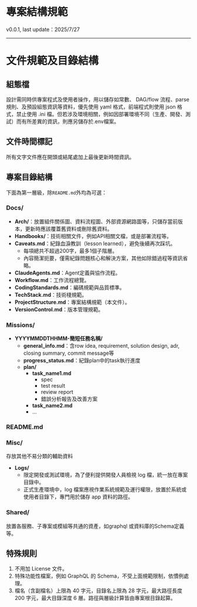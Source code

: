 # 專案結構規範

v0.0.1, last update：2025/7/27

---

# 文件規範及目錄結構

## 組態檔

設計需同時供專案程式及使用者操作，用以儲存如常數、 DAG/flow 流程、parse 規則、及預設組態資訊等資料，優先使用 yaml 格式，前端程式則使用 json 格式，禁止使用 .ini 檔。但若涉及環境相關，例如因部署環境不同（生產、開發、測試）而有所差異的資訊，則應另儲存於.env檔案。

## 文件時間標記

所有文字文件應在開頭或結尾處加上最後更新時間資訊。

## 專案目錄結構

下面為第一層級，除`README.md`外均為可選：

### Docs/
- **Arch/**：放置組件關係圖、資料流程圖、外部資源網路圖等，只儲存當前版本，更新時應該覆蓋舊資料或刪除舊資料。
- **Handbooks/**：技術相關文件，例如API相關文檔，或是部署流程等。
- **Caveats.md**：紀錄血淚教訓（lesson learned），避免後續再次踩坑。
	- 每項總共不超過200字，最多1個子階層。
	- 內容簡潔扼要，僅需紀錄問題核心和解決方案，其他如除錯過程等資訊省略。
- **ClaudeAgents.md**：Agent定義與協作流程。
- **Workflow.md**：工作流程總覽。
- **CodingStandards.md**：編碼規範與品質標準。
- **TechStack.md**：技術棧規範。
- **ProjectStructure.md**：專案結構規範（本文件）。
- **VersionControl.md**：版本管理規範。

### Missions/
- **YYYYMMDDTHHMM-簡短任務名稱/**
	- **general_info.md**：含row idea, requirement, solution design, adr, closing summary, commit message等
	- **progress_status.md**：紀錄plan中的task執行進度
	- **plan/**
		- **task_name1.md**
			- spec
			- test result
			- review report
			- 錯誤分析報告及改善方案
		- **task_name2.md**
		- ...

### README.md

### Misc/
存放其他不易分類的輔助資料
- **Logs/**
	- 限定開發或測試環境，為了便利提供開發人員檢視 log 檔，統一放在專案目錄中。
	- 正式生產環境中，log 檔案應視作業系統規範及運行權限，放置於系統或使用者目錄下，專門用於儲存 app 資料的路徑。

### Shared/
放置各服務、子專案或模組等共通的資產，如graphql 或資料庫的Schema定義等。

## 特殊規則

1. 不用加 License 文件。
2. 特殊功能性檔案，例如 GraphQL 的 Schema，不受上面規範限制，依慣例處理。
3. 檔名（含副檔名）上限為 40 字元，目錄名上限為 28 字元，最大路徑長度 200 字元，最大目錄深度 6 層。路徑與層級計算皆由專案根目錄起算。